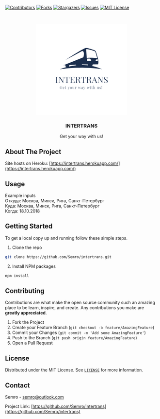 <!-- PROJECT SHIELDS -->
<!--
*** I'm using markdown "reference style" links for readability.
*** Reference links are enclosed in brackets [ ] instead of parentheses ( ).
*** See the bottom of this document for the declaration of the reference variables
*** for contributors-url, forks-url, etc. This is an optional, concise syntax you may use.
*** https://www.markdownguide.org/basic-syntax/#reference-style-links
-->
[![Contributors][contributors-shield]][contributors-url]
[![Forks][forks-shield]][forks-url]
[![Stargazers][stars-shield]][stars-url]
[![Issues][issues-shield]][issues-url]
[![MIT License][license-shield]][license-url]



<!-- PROJECT LOGO -->
<br />
<p align="center">
  <a href="https://github.com/Semro/intertrans.git">
    <img src="images/logo.png" alt="Logo" width="300" height="300">
  </a>

  <h3 align="center">INTERTRANS</h3>

  <p align="center">
    Get your way with us!
  </p>
</p>




<!-- ABOUT THE PROJECT -->
## About The Project
Site hosts on Heroku: [https://intertrans.herokuapp.com/](https://intertrans.herokuapp.com/)


<!-- Usage -->
## Usage
Example inputs
<br />
Откуда: Москва, Минск, Рига, Санкт-Петербург
<br />
Куда: Москва, Минск, Рига, Санкт-Петербург
<br />
Когда: 18.10.2018


<!-- GETTING STARTED -->
## Getting Started

To get a local copy up and running follow these simple steps.

1. Clone the repo
```sh
git clone https://github.com/Semro/intertrans.git
```
2. Install NPM packages
```sh
npm install
```



<!-- CONTRIBUTING -->
## Contributing

Contributions are what make the open source community such an amazing place to be learn, inspire, and create. Any contributions you make are **greatly appreciated**.

1. Fork the Project
2. Create your Feature Branch (`git checkout -b feature/AmazingFeature`)
3. Commit your Changes (`git commit -m 'Add some AmazingFeature'`)
4. Push to the Branch (`git push origin feature/AmazingFeature`)
5. Open a Pull Request



<!-- LICENSE -->
## License

Distributed under the MIT License. See [`LICENSE`][license-url] for more information.



<!-- CONTACT -->
## Contact

Semro - semro@outlook.com

Project Link: [https://github.com/Semro/intertrans](https://github.com/Semro/intertrans)

<!-- MARKDOWN LINKS & IMAGES -->
<!-- https://www.markdownguide.org/basic-syntax/#reference-style-links -->
[contributors-shield]: https://img.shields.io/github/contributors/semro/intertrans.svg?style=flat-square
[contributors-url]: https://github.com/semro/intertrans/graphs/contributors
[forks-shield]: https://img.shields.io/github/forks/semro/intertrans.svg?style=flat-square
[forks-url]: https://github.com/semro/intertrans/network/members
[stars-shield]: https://img.shields.io/github/stars/semro/intertrans.svg?style=flat-square
[stars-url]: stargazers
[issues-shield]: https://img.shields.io/github/issues/semro/intertrans.svg?style=flat-square
[issues-url]: https://github.com/semro/intertrans/issues
[license-shield]: https://img.shields.io/github/license/semro/intertrans.svg?style=flat-square
[license-url]: https://github.com/semro/intertrans/LICENSE.md
